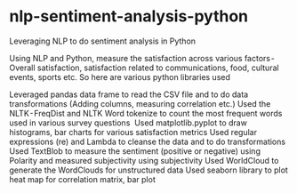 # nlp-sentiment-analysis-python
Leveraging NLP to do sentiment analysis in Python

Using NLP and Python, measure the satisfaction across various factors - Overall satisfaction, satisfaction related to communications, food, cultural events, sports etc. So here are various python libraries used

Leveraged pandas data frame to read the CSV file and to do data transformations (Adding columns, measuring correlation etc.)
Used the NLTK - FreqDist and NLTK Word tokenize to count the most frequent words used in various survey questions 
Used matplotlib.pyplot to draw histograms, bar charts for various satisfaction metrics
Used regular expressions (re) and Lambda to cleanse the data and to do transformations
Used TextBlob to measure the sentiment (positive or negative) using Polarity and measured subjectivity using subjectivity
Used WorldCloud to generate the WordClouds for unstructured data
Used seaborn library to plot heat map for correlation matrix, bar plot
